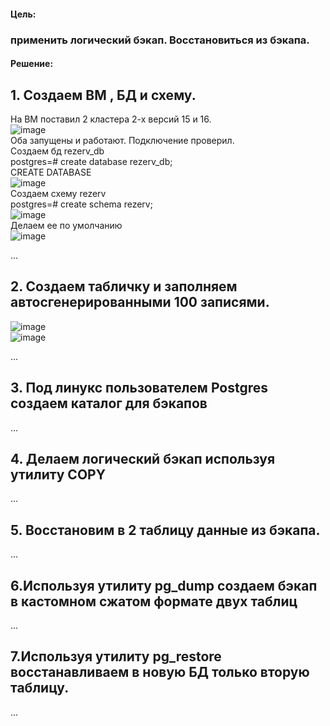 #### Цель:  
### применить логический бэкап. Восстановиться из бэкапа.  

#### Решение:  

## 1. Создаем ВМ , БД и схему.  
На ВМ поставил 2 кластера 2-х версий 15 и 16.  
![image](https://github.com/13-rus/Otus/assets/120638894/0550da21-253a-416d-b2dd-9ec985f9cd36)  
Оба запущены и работают. Подключение проверил.  
Создаем бд rezerv_db  
postgres=# create database rezerv_db;  
CREATE DATABASE  
![image](https://github.com/13-rus/Otus/assets/120638894/2305c76c-3a17-421f-ab1a-7fbddb6eb387)  
Создаем схему rezerv  
postgres=# create schema rezerv;  
![image](https://github.com/13-rus/Otus/assets/120638894/cacf90a7-c417-4b81-9233-d302391e3257)  
Делаем ее по умолчанию  
![image](https://github.com/13-rus/Otus/assets/120638894/b9b77141-3fbf-44af-91e8-4494134257fe)  

...

## 2. Создаем табличку и заполняем автосгенерированными 100 записями.
![image](https://github.com/13-rus/Otus/assets/120638894/c929f835-e310-4a42-980a-28b4dcaf1307)  
![image](https://github.com/13-rus/Otus/assets/120638894/3ec2f95c-bf2c-4d3e-9204-b0d4e1182cd0)  


...
## 3. Под линукс пользователем Postgres создаем каталог для бэкапов
...

## 4. Делаем логический бэкап используя утилиту COPY
...

## 5. Восстановим в 2 таблицу данные из бэкапа.
...

## 6.Используя утилиту pg_dump создаем бэкап в кастомном сжатом формате двух таблиц
...

## 7.Используя утилиту pg_restore восстанавливаем в новую БД только вторую таблицу.
...
